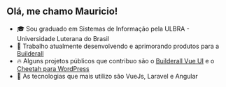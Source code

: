 ## Olá, me chamo Mauricio!

- 🎓 Sou graduado em Sistemas de Informação pela ULBRA - Universidade Luterana do Brasil
- 💼 Trabalho atualmente desenvolvendo e aprimorando produtos para a [Builderall](http://builderall.com/)
- 🔥 Alguns projetos públicos que contribuo são o [Builderall Vue UI](https://github.com/mauricio-testa/builderall-vue-ui) e o [Cheetah para WordPress](https://wordpress.org/plugins/builderall-cheetah-for-wp/)
- 🔨 As tecnologias que mais utilizo são VueJs, Laravel e Angular
